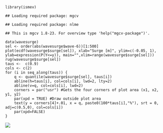     library(ismev)

    ## Loading required package: mgcv

    ## Loading required package: nlme

    ## This is mgcv 1.8-23. For overview type 'help("mgcv-package")'.

    data(wavesurge)
    sel <- order(abs(wavesurge$wave-6))[1:500]
    plot(ecdf(wavesurge$surge[sel]), xlab="Surge [m]", ylim=c(-0.05, 1), ylab=expression(P(Y<=y)), main="",xlim=range(wavesurge$surge[sel]))
    rug(wavesurge$surge[sel])
    taus <-  c(0.9)
    cols <- c(2)
    for (i in seq_along(taus)) {
        q <- quantile(wavesurge$surge[sel], taus[i])
        abline(h=taus[i], col=cols[i], lwd=2, lty=2)
        abline(v=q, col=cols[i], lwd=2)
        corners = par("usr") #Gets the four corners of plot area (x1, x2, y1, y2)
        par(xpd = TRUE) #Draw outside plot area
        text(y = corners[4]+.01, x = q, paste0(100*taus[i],"%"), srt = 0, adj=c(0.5,0), col=cols[i])
        par(xpd=FALSE)
    }

<img src="quantiles_files/figure-markdown_strict/unnamed-chunk-1-1.png" width=".45\textwidth" />
